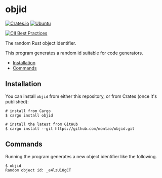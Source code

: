 # objid

[![Crates.io](https://img.shields.io/crates/v/objid.svg)](https://crates.io/crates/objid) [![Ubuntu](https://github.com/montao/objid/actions/workflows/Rust.yml/badge.svg)](https://github.com/montao/objid/actions/workflows/Rust.yml)

[![CII Best Practices](https://bestpractices.coreinfrastructure.org/projects/3877/badge)](https://bestpractices.coreinfrastructure.org/projects/3877)

The random Rust object identifier.

This program generates a random id suitable for code generators. 

* [Installation](#installation)
* [Commands](#commands)

## Installation

You can install `objid` from either this repository, or from Crates (once it's published):

```shell
# install from Cargo
$ cargo install objid

# install the latest from GitHub
$ cargo install --git https://github.com/montao/objid.git
```

## Commands

Running the program generates a new object identifier like the following. 

```shell
$ objid
Random object id: _e4lzU1OgCT
```
